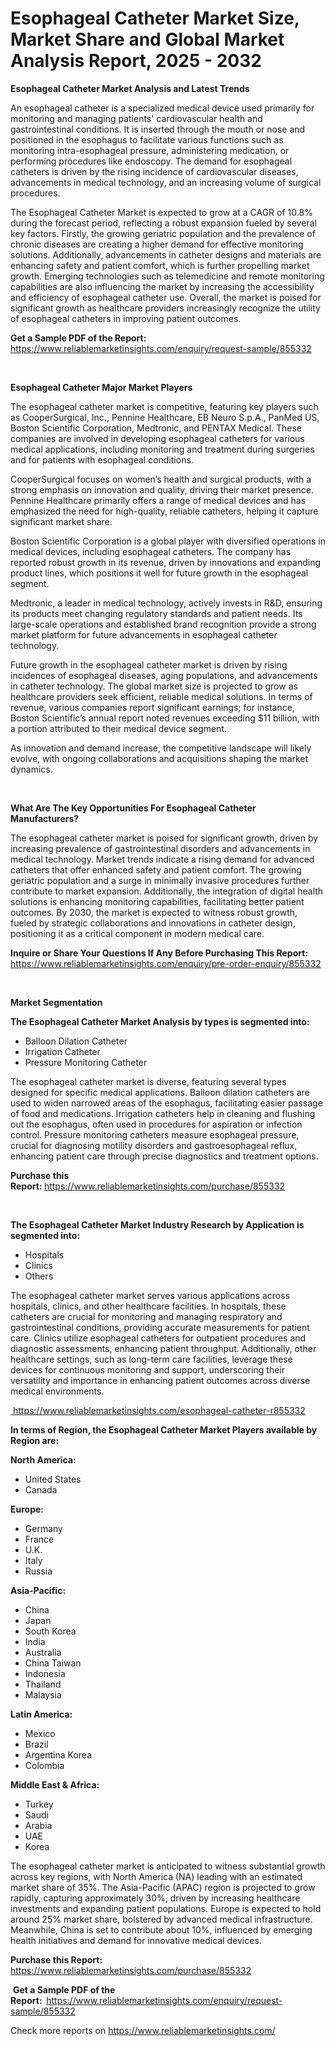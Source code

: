 <p><h1>Esophageal Catheter Market Size, Market Share and Global Market Analysis Report, 2025 - 2032</h1></p><p><strong>Esophageal Catheter Market Analysis and Latest Trends</strong></p>
<p><p>An esophageal catheter is a specialized medical device used primarily for monitoring and managing patients' cardiovascular health and gastrointestinal conditions. It is inserted through the mouth or nose and positioned in the esophagus to facilitate various functions such as monitoring intra-esophageal pressure, administering medication, or performing procedures like endoscopy. The demand for esophageal catheters is driven by the rising incidence of cardiovascular diseases, advancements in medical technology, and an increasing volume of surgical procedures.</p><p>The Esophageal Catheter Market is expected to grow at a CAGR of 10.8% during the forecast period, reflecting a robust expansion fueled by several key factors. Firstly, the growing geriatric population and the prevalence of chronic diseases are creating a higher demand for effective monitoring solutions. Additionally, advancements in catheter designs and materials are enhancing safety and patient comfort, which is further propelling market growth. Emerging technologies such as telemedicine and remote monitoring capabilities are also influencing the market by increasing the accessibility and efficiency of esophageal catheter use. Overall, the market is poised for significant growth as healthcare providers increasingly recognize the utility of esophageal catheters in improving patient outcomes.</p></p>
<p><strong>Get a Sample PDF of the Report:&nbsp;</strong> <a href="https://www.reliablemarketinsights.com/enquiry/request-sample/855332?utm_campaign=1558&utm_medium=2&utm_source=Github&utm_content=ia&utm_term=03032025&utm_id=esophageal-catheter">https://www.reliablemarketinsights.com/enquiry/request-sample/855332</a></p>
<p>&nbsp;</p>
<p><strong>Esophageal Catheter Major Market Players</strong></p>
<p><p>The esophageal catheter market is competitive, featuring key players such as CooperSurgical, Inc., Pennine Healthcare, EB Neuro S.p.A., PanMed US, Boston Scientific Corporation, Medtronic, and PENTAX Medical. These companies are involved in developing esophageal catheters for various medical applications, including monitoring and treatment during surgeries and for patients with esophageal conditions.</p><p>CooperSurgical focuses on women’s health and surgical products, with a strong emphasis on innovation and quality, driving their market presence. Pennine Healthcare primarily offers a range of medical devices and has emphasized the need for high-quality, reliable catheters, helping it capture significant market share.</p><p>Boston Scientific Corporation is a global player with diversified operations in medical devices, including esophageal catheters. The company has reported robust growth in its revenue, driven by innovations and expanding product lines, which positions it well for future growth in the esophageal segment.</p><p>Medtronic, a leader in medical technology, actively invests in R&D, ensuring its products meet changing regulatory standards and patient needs. Its large-scale operations and established brand recognition provide a strong market platform for future advancements in esophageal catheter technology.</p><p>Future growth in the esophageal catheter market is driven by rising incidences of esophageal diseases, aging populations, and advancements in catheter technology. The global market size is projected to grow as healthcare providers seek efficient, reliable medical solutions. In terms of revenue, various companies report significant earnings; for instance, Boston Scientific’s annual report noted revenues exceeding $11 billion, with a portion attributed to their medical device segment.</p><p>As innovation and demand increase, the competitive landscape will likely evolve, with ongoing collaborations and acquisitions shaping the market dynamics.</p></p>
<p>&nbsp;</p>
<p><strong>What Are The Key Opportunities For Esophageal Catheter Manufacturers?</strong></p>
<p><p>The esophageal catheter market is poised for significant growth, driven by increasing prevalence of gastrointestinal disorders and advancements in medical technology. Market trends indicate a rising demand for advanced catheters that offer enhanced safety and patient comfort. The growing geriatric population and a surge in minimally invasive procedures further contribute to market expansion. Additionally, the integration of digital health solutions is enhancing monitoring capabilities, facilitating better patient outcomes. By 2030, the market is expected to witness robust growth, fueled by strategic collaborations and innovations in catheter design, positioning it as a critical component in modern medical care.</p></p>
<p><strong>Inquire or Share Your Questions If Any Before Purchasing This Report:</strong> <a href="https://www.reliablemarketinsights.com/enquiry/pre-order-enquiry/855332?utm_campaign=1558&utm_medium=2&utm_source=Github&utm_content=ia&utm_term=03032025&utm_id=esophageal-catheter">https://www.reliablemarketinsights.com/enquiry/pre-order-enquiry/855332</a></p>
<p>&nbsp;</p>
<p><strong>Market Segmentation</strong></p>
<p><strong>The Esophageal Catheter Market Analysis by types is segmented into:</strong></p>
<p><ul><li>Balloon Dilation Catheter</li><li>Irrigation Catheter</li><li>Pressure Monitoring Catheter</li></ul></p>
<p><p>The esophageal catheter market is diverse, featuring several types designed for specific medical applications. Balloon dilation catheters are used to widen narrowed areas of the esophagus, facilitating easier passage of food and medications. Irrigation catheters help in cleaning and flushing out the esophagus, often used in procedures for aspiration or infection control. Pressure monitoring catheters measure esophageal pressure, crucial for diagnosing motility disorders and gastroesophageal reflux, enhancing patient care through precise diagnostics and treatment options.</p></p>
<p><strong>Purchase this Report:&nbsp;</strong><a href="https://www.reliablemarketinsights.com/purchase/855332?utm_campaign=1558&utm_medium=2&utm_source=Github&utm_content=ia&utm_term=03032025&utm_id=esophageal-catheter">https://www.reliablemarketinsights.com/purchase/855332</a></p>
<p>&nbsp;</p>
<p><strong>The Esophageal Catheter Market Industry Research by Application is segmented into:</strong></p>
<p><ul><li>Hospitals</li><li>Clinics</li><li>Others</li></ul></p>
<p><p>The esophageal catheter market serves various applications across hospitals, clinics, and other healthcare facilities. In hospitals, these catheters are crucial for monitoring and managing respiratory and gastrointestinal conditions, providing accurate measurements for patient care. Clinics utilize esophageal catheters for outpatient procedures and diagnostic assessments, enhancing patient throughput. Additionally, other healthcare settings, such as long-term care facilities, leverage these devices for continuous monitoring and support, underscoring their versatility and importance in enhancing patient outcomes across diverse medical environments.</p></p>
<p><a href="https://www.reliablemarketinsights.com/esophageal-catheter-r855332?utm_campaign=1558&utm_medium=2&utm_source=Github&utm_content=ia&utm_term=03032025&utm_id=esophageal-catheter">&nbsp;https://www.reliablemarketinsights.com/esophageal-catheter-r855332</a></p>
<p><strong>In terms of Region, the Esophageal Catheter Market Players available by Region are:</strong></p>
<p>
    <p> <strong> North America: </strong>
        <ul>
            <li>United States</li>
            <li>Canada</li>
        </ul>
        </p> 
    <p> <strong> Europe: </strong>
        <ul>
            <li>Germany</li>
            <li>France</li>
            <li>U.K.</li>
            <li>Italy</li>
            <li>Russia</li>
        </ul>
        </p> 
    <p> <strong> Asia-Pacific: </strong>
        <ul>
            <li>China</li>
            <li>Japan</li>
            <li>South Korea</li>
            <li>India</li>
            <li>Australia</li>
            <li>China Taiwan</li>
            <li>Indonesia</li>
            <li>Thailand</li>
            <li>Malaysia</li>
        </ul>
        </p> 
    <p> <strong> Latin America: </strong>
        <ul>
            <li>Mexico</li>
            <li>Brazil</li>
            <li>Argentina Korea</li>
            <li>Colombia</li>
        </ul>
        </p> 
    <p> <strong> Middle East & Africa: </strong>
        <ul>
            <li>Turkey</li>
            <li>Saudi</li>
            <li>Arabia</li>
            <li>UAE</li>
            <li>Korea</li>
        </ul>
    </p>
    </p>
<p><p>The esophageal catheter market is anticipated to witness substantial growth across key regions, with North America (NA) leading with an estimated market share of 35%. The Asia-Pacific (APAC) region is projected to grow rapidly, capturing approximately 30%, driven by increasing healthcare investments and expanding patient populations. Europe is expected to hold around 25% market share, bolstered by advanced medical infrastructure. Meanwhile, China is set to contribute about 10%, influenced by emerging health initiatives and demand for innovative medical devices.</p></p>
<p><strong>Purchase this Report: </strong><a href="https://www.reliablemarketinsights.com/purchase/855332?utm_campaign=1558&utm_medium=2&utm_source=Github&utm_content=ia&utm_term=03032025&utm_id=esophageal-catheter">https://www.reliablemarketinsights.com/purchase/855332</a></p>
<p>&nbsp;<strong>Get a Sample PDF of the Report:&nbsp;&nbsp;</strong><a href="https://www.reliablemarketinsights.com/enquiry/request-sample/855332?utm_campaign=1558&utm_medium=2&utm_source=Github&utm_content=ia&utm_term=03032025&utm_id=esophageal-catheter">https://www.reliablemarketinsights.com/enquiry/request-sample/855332</a></p>
<p><strong></strong></p>
<p>Check more reports on <a href="https://www.reliablemarketinsights.com/?utm_campaign=1558&utm_medium=2&utm_source=Github&utm_content=ia&utm_term=03032025&utm_id=esophageal-catheter">https://www.reliablemarketinsights.com/</a></p>